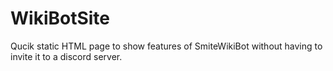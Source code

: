 # WikiBotSite
Qucik static HTML page to show features of SmiteWikiBot without having to invite it to a discord server.

